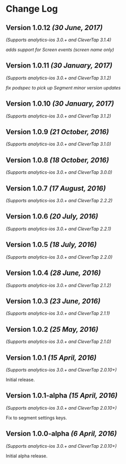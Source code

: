 Change Log
==========

Version 1.0.12 *(30 June, 2017)*
-------------------------------------------
*(Supports analytics-ios 3.0.+ and CleverTap 3.1.4)*

*adds support for Screen events (screen name only)*

Version 1.0.11 *(30 January, 2017)*
-------------------------------------------
*(Supports analytics-ios 3.0.+ and CleverTap 3.1.2)*

*fix podspec to pick up Segment minor version updates*

Version 1.0.10 *(30 January, 2017)*
-------------------------------------------
*(Supports analytics-ios 3.0.+ and CleverTap 3.1.2)*

Version 1.0.9 *(21 October, 2016)*
-------------------------------------------
*(Supports analytics-ios 3.0.+ and CleverTap 3.1.0)*

Version 1.0.8 *(18 October, 2016)*
-------------------------------------------
*(Supports analytics-ios 3.0.+ and CleverTap 3.0.0)*

Version 1.0.7 *(17 August, 2016)*
-------------------------------------------
*(Supports analytics-ios 3.0.+ and CleverTap 2.2.2)*

Version 1.0.6 *(20 July, 2016)*
-------------------------------------------
*(Supports analytics-ios 3.0.+ and CleverTap 2.2.1)*

Version 1.0.5 *(18 July, 2016)*
-------------------------------------------
*(Supports analytics-ios 3.0.+ and CleverTap 2.2.0)*

Version 1.0.4 *(28 June, 2016)*
-------------------------------------------
*(Supports analytics-ios 3.0.+ and CleverTap 2.1.2)*

Version 1.0.3 *(23 June, 2016)*
-------------------------------------------
*(Supports analytics-ios 3.0.+ and CleverTap 2.1.1)*

Version 1.0.2 *(25 May, 2016)*
-------------------------------------------
*(Supports analytics-ios 3.0.+ and CleverTap 2.1.0)*

Version 1.0.1 *(15 April, 2016)*
-------------------------------------------
*(Supports analytics-ios 3.0.+ and CleverTap 2.0.10+)*

Initial release.

Version 1.0.1-alpha *(15 April, 2016)*
-------------------------------------------
*(Supports analytics-ios 3.0.+ and CleverTap 2.0.10+)*

Fix to segment settings keys.

Version 1.0.0-alpha *(6 April, 2016)*
-------------------------------------------
*(Supports analytics-ios 3.0.+ and CleverTap 2.0.10+)*

Initial alpha release.
